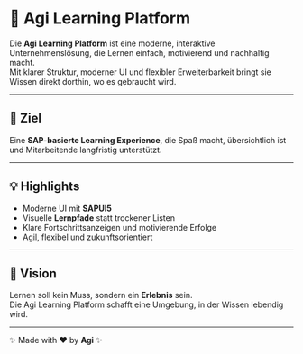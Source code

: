 # 🚀 Agi Learning Platform

Die **Agi Learning Platform** ist eine moderne, interaktive Unternehmenslösung, die Lernen einfach, motivierend und nachhaltig macht.  
Mit klarer Struktur, moderner UI und flexibler Erweiterbarkeit bringt sie Wissen direkt dorthin, wo es gebraucht wird.  

---

## 🎯 Ziel
Eine **SAP-basierte Learning Experience**, die Spaß macht, übersichtlich ist und Mitarbeitende langfristig unterstützt.  

---

## 💡 Highlights
- Moderne UI mit **SAPUI5**  
- Visuelle **Lernpfade** statt trockener Listen  
- Klare Fortschrittsanzeigen und motivierende Erfolge  
- Agil, flexibel und zukunftsorientiert  

---

## 🔮 Vision
Lernen soll kein Muss, sondern ein **Erlebnis** sein.  
Die Agi Learning Platform schafft eine Umgebung, in der Wissen lebendig wird.  

---

✨ Made with ❤️ by **Agi** ✨
